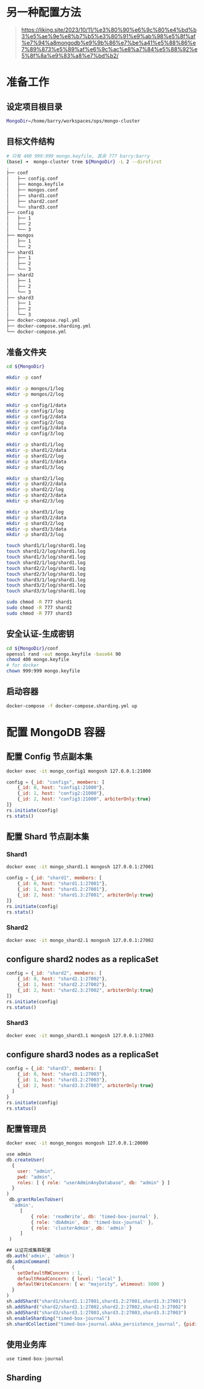 # 另一种配置方法
> https://liking.site/2023/10/11/%e3%80%90%e6%9c%80%e4%bd%b3%e5%ae%9e%e8%b7%b5%e3%80%91%e9%ab%98%e5%8f%af%e7%94%a8mongodb%e9%9b%86%e7%be%a41%e5%88%86%e7%89%873%e5%89%af%e6%9c%ac%e8%a7%84%e5%88%92%e5%8f%8a%e9%83%a8%e7%bd%b2/

# 准备工作

## 设定项目根目录
```bash
MongoDir=/home/barry/workspaces/ops/mongo-cluster
```

## 目标文件结构
```bash
# 只有 400 999:999 mongo.keyfile, 其余 777 barry:barry 
(base) ➜  mongo-cluster tree ${MongoDir} -L 2 --dirsfirst
.
├── conf
│   ├── config.conf
│   ├── mongo.keyfile
│   ├── mongos.conf
│   ├── shard1.conf
│   ├── shard2.conf
│   └── shard3.conf
├── config
│   ├── 1
│   ├── 2
│   └── 3
├── mongos
│   ├── 1
│   └── 2
├── shard1
│   ├── 1
│   ├── 2
│   └── 3
├── shard2
│   ├── 1
│   ├── 2
│   └── 3
├── shard3
│   ├── 1
│   ├── 2
│   └── 3
├── docker-compose.repl.yml
├── docker-compose.sharding.yml
└── docker-compose.yml
```

## 准备文件夹
```bash
cd ${MongoDir}

mkdir -p conf

mkdir -p mongos/1/log
mkdir -p mongos/2/log

mkdir -p config/1/data
mkdir -p config/1/log
mkdir -p config/2/data
mkdir -p config/2/log
mkdir -p config/3/data
mkdir -p config/3/log

mkdir -p shard1/1/log
mkdir -p shard1/2/data
mkdir -p shard1/2/log
mkdir -p shard1/3/data
mkdir -p shard1/3/log

mkdir -p shard2/1/log
mkdir -p shard2/2/data
mkdir -p shard2/2/log
mkdir -p shard2/3/data
mkdir -p shard2/3/log

mkdir -p shard3/1/log
mkdir -p shard3/2/data
mkdir -p shard3/2/log
mkdir -p shard3/3/data
mkdir -p shard3/3/log

touch shard1/1/log/shard1.log
touch shard1/2/log/shard1.log
touch shard1/3/log/shard1.log
touch shard2/1/log/shard1.log
touch shard2/2/log/shard1.log
touch shard2/3/log/shard1.log
touch shard3/1/log/shard1.log
touch shard3/2/log/shard1.log
touch shard3/3/log/shard1.log

sudo chmod -R 777 shard1 
sudo chmod -R 777 shard2
sudo chmod -R 777 shard3 
```

## 安全认证-生成密钥
```bash
cd ${MongoDir}/conf
openssl rand -out mongo.keyfile -base64 90
chmod 400 mongo.keyfile
# for docker
chown 999:999 mongo.keyfile
```

## 启动容器
```bash
docker-compose -f docker-compose.sharding.yml up 
```

# 配置 MongoDB 容器

## 配置 Config 节点副本集
```bash
docker exec -it mongo_config1 mongosh 127.0.0.1:21000
```

```javascript
config = {_id: "configs", members: [
    {_id: 0, host: "config1:21000"},
    {_id: 1, host: "config2:21000"},
    {_id: 2, host: "config3:21000", arbiterOnly:true}
]}
rs.initiate(config)
rs.stats()
```

## 配置 Shard 节点副本集

### Shard1
```bash
docker exec -it mongo_shard1.1 mongosh 127.0.0.1:27001
```

```javascript
config = {_id: "shard1", members: [
    {_id: 0, host: "shard1.1:27001"},
    {_id: 1, host: "shard1.2:27001"},
    {_id: 2, host: "shard1.3:27001", arbiterOnly:true}
]}
rs.initiate(config)
rs.stats()
```

### Shard2
```bash
docker exec -it mongo_shard2.1 mongosh 127.0.0.1:27002
```

## configure shard2 nodes as a replicaSet
```javascript
config = {_id: "shard2", members: [
    {_id: 0, host: "shard2.1:27002"},
    {_id: 1, host: "shard2.2:27002"},
    {_id: 2, host: "shard2.3:27002", arbiterOnly:true}
]}
rs.initiate(config)
rs.status()
```

### Shard3
```bash
docker exec -it mongo_shard3.1 mongosh 127.0.0.1:27003
```
## configure shard3 nodes as a replicaSet
```javascript
config = {_id: "shard3", members: [
    {_id: 0, host: "shard3.1:27003"},
    {_id: 1, host: "shard3.2:27003"},
    {_id: 2, host: "shard3.3:27003", arbiterOnly:true}
  ]
}
rs.initiate(config)
rs.status()
```

## 配置管理员
```bash
docker exec -it mongo_mongos mongosh 127.0.0.1:20000
```

```javascript
use admin
db.createUser(
  {
    user: "admin",
    pwd: "admin",
    roles: [ { role: "userAdminAnyDatabase", db: "admin" } ]
  }
)
 db.grantRolesToUser(
  'admin',
     [
         { role: 'readWrite', db: 'timed-box-journal' },
         { role: 'dbAdmin', db: 'timed-box-journal' },
         { role: 'clusterAdmin', db: 'admin' }
     ]
 )

## 认证完成集群配置 
db.auth('admin', 'admin')
db.adminCommand(
  {
    setDefaultRWConcern : 1,
    defaultReadConcern: { level: "local" },
    defaultWriteConcern: { w: "majority", wtimeout: 5000 }
  }
)
sh.addShard("shard1/shard1.1:27001,shard1.2:27001,shard1.3:27001")
sh.addShard("shard2/shard2.1:27002,shard2.2:27002,shard2.3:27002")
sh.addShard("shard3/shard3.1:27003,shard3.2:27003,shard3.3:27003")
sh.enableSharding("timed-box-journal")
sh.shardCollection("timed-box-journal.akka_persistence_journal", {pid: 1})
```

## 使用业务库
```javascript
use timed-box-journal
```


## Sharding

